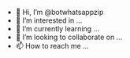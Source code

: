 - 👋 Hi, I’m @botwhatsappzip
- 👀 I’m interested in ...
- 🌱 I’m currently learning ...
- 💞️ I’m looking to collaborate on ...
- 📫 How to reach me ...

<!---
botwhatsappzip/botwhatsappzip is a ✨ special ✨ repository because its `README.md` (this file) appears on your GitHub profile.
You can click the Preview link to take a look at your changes.
--->
